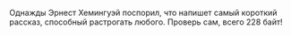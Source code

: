 Однажды Эрнест Хемингуэй поспорил, что напишет самый короткий рассказ, способный растрогать любого.
Проверь сам, всего 228 байт!
